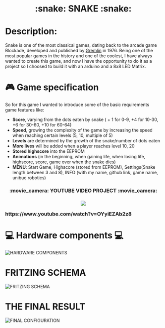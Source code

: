 <h1 align="center">:snake: SNAKE :snake:</h1>

# Description:

Snake is one of the most classical games, dating back to the arcade game Blockade, developed and published by [Gremlin](https://en.wikipedia.org/wiki/Gremlin_Industries) in 1976.
Being one of the most popular games in the history and one of the coolest, I have always wanted to create this game, and now I have the opportunity to do it as a project so I choosed to build it with an arduino and a 8x8 LED Matrix.

# :video_game: Game specification

So for this game I wanted to introduce some of the basic requirements game features like:
 * **Score**, varying from the dots eaten by snake ( + 1 for 0-9, +4 for 10-30, +6 for 30-60, +10 for 60-64)
 * **Speed**, growing the complexity of the game by increasing the speed when reaching certain levels (5, 10, multiple of 5)
 * **Levels** are determined by the growth of the snake/number of dots eaten
 * **More lives** will be added when a player reaches level 10, 20
 * **Stored highscore** into the EEPROM
 * **Animations** (in the beginning, when gaining life, when losing life, highscore, score, game over when the snake dies)
 * **MENU**: Start Game, Highscore (stored from EEPROM), Settings(Snake length between 3 and 8), INFO (with my name, github link, game name, unibuc robotics)
 
<h3 align="center"> :movie_camera: YOUTUBE VIDEO PROJECT :movie_camera: <h3>
<p align="center">
  <img src="https://img.youtube.com/vi/OYyiEZAb2z8/0.jpg" href="https://www.youtube.com/watch?v=OYyiEZAb2z8">
</p>
https://www.youtube.com/watch?v=OYyiEZAb2z8
 
# :computer: Hardware components :computer:
![HARDWARE COMPONENTS](https://i.ibb.co/L1JKzjy/Proiect.png)

# FRITZING SCHEMA
![FRITZING SCHEMA](https://i.ibb.co/Ph2XHk1/PROIECT-SNAKE.png)

# THE FINAL RESULT
![FINAL CONFIGURATION](https://i.ibb.co/Gdjhktk/c4ffc40e-e404-43da-8a30-0e697d2e0778.jpg)
